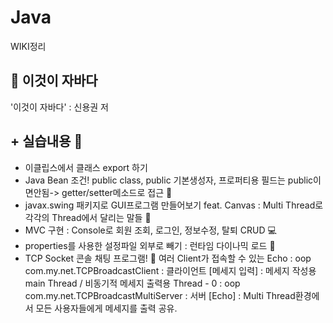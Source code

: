 # Java

WIKI정리

## :blue_book: 이것이 자바다
'이것이 자바다' : 신용권 저

## + 실습내용 :pushpin:
- 이클립스에서 클래스 export 하기
- Java Bean 조건! public class, public 기본생성자, 프로퍼티용 필드는 public이면안됨-> getter/setter메소드로 접근 🏉
- javax.swing 패키지로 GUI프로그램 만들어보기 feat. Canvas : Multi Thread로 각각의 Thread에서 달리는 말들 🐎
- MVC 구현 : Console로 회원 조회, 로그인, 정보수정, 탈퇴 CRUD 💻
- properties를 사용한 설정파일 외부로 빼기 : 런타임 다이나믹 로드 📑
- TCP Socket 콘솔 채팅 프로그램! 👯 여러 Client가 접속할 수 있는 Echo 
 : oop com.my.net.TCPBroadcastClient : 클라이언트 [메세지 입력] : 메세지 작성용 main Thread / 비동기적 메세지 출력용 Thread - 0
 : oop com.my.net.TCPBroadcastMultiServer : 서버 [Echo] : Multi Thread환경에서 모든 사용자들에게 메세지를 출력 공유.
